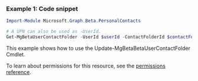### Example 1: Code snippet

```powershellImport-Module Microsoft.Graph.Beta.PersonalContacts

# A UPN can also be used as -UserId.
Get-MgBetaUserContactFolder -UserId $userId -ContactFolderId $contactFolderId
```
This example shows how to use the Update-MgBetaBetaUserContactFolder Cmdlet.
To learn about permissions for this resource, see the [permissions reference](/graph/permissions-reference).


